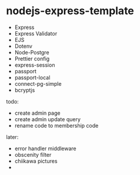 # nodejs-express-template

-   Express
-   Express Validator
-   EJS
-   Dotenv
-   Node-Postgre
-   Prettier config
-   express-session
-   passport
-   passport-local
-   connect-pg-simple
-   bcryptjs

todo:
- create admin page
- create admin update query
- rename code to membership code


later:
- error handler middleware
- obscenity filter
- chiikawa pictures
- 